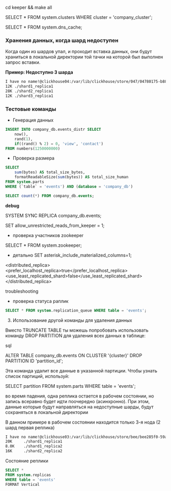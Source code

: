 cd keeper && make all

SELECT * FROM system.clusters WHERE cluster = 'company_cluster';

SELECT * FROM system.dns_cache;

### Хранения данных, когда шард недоступен
Когда один из шардов упал, и проходит вставка данных, они будут храниться в локальной директории той тачки на которой был выполнен запрос вставки.

**Пример: Недоступно 3 шарда**
```sh
I have no name!@clickhouse04:/var/lib/clickhouse/store/047/04780175-b88c-4756-82f4-b487c0165469$ du -sh ./* --summarize
12K	./shard1_replica1
28K	./shard2_replica1
12K	./shard3_replica1
```
### Тестовые команды

- Генерация данных

```sql
INSERT INTO company_db.events_distr SELECT
    now(),
    rand(1),
    if((rand() % 2) = 0, 'view', 'contact')
FROM numbers(1250000000)
```
- Проверка размера
```sql
SELECT
    sum(bytes) AS total_size_bytes,
    formatReadableSize(sum(bytes)) AS total_size_human
FROM system.parts
WHERE (`table` = 'events') AND (database = 'company_db')
```

```sql
SELECT count(*) FROM company_db.events;
```
**debug**

SYSTEM SYNC REPLICA company_db.events;

SET allow_unrestricted_reads_from_keeper = 1;

- проверка участников zookeeper

SELECT * FROM system.zookeeper;

- детально
SET asterisk_include_materialized_columns=1;

<distributed_replica>
    <prefer_localhost_replica>true</prefer_localhost_replica>
    <use_least_replicated_shard>false</use_least_replicated_shard>
</distributed_replica>


troubleshooting

- проверка статуса раплик

```sql
SELECT * FROM system.replication_queue WHERE table = 'events';
```

3. Использование другой команды для удаления данных

Вместо TRUNCATE TABLE ты можешь попробовать использовать команду DROP PARTITION для удаления всех данных в таблице:

sql

ALTER TABLE company_db.events ON CLUSTER '{cluster}' DROP PARTITION ID 'partition_id';

Эта команда удалит все данные в указанной партиции. Чтобы узнать список партиций, используй:

SELECT partition FROM system.parts WHERE table = 'events';


во время падения, одна реплика остается в рабочем состоянии, но запись всеравно будет идти поочередно (асинхронно). При этом, данные которые будут направляться на недоступные шарды, будут сохраняться в локальной директории

В данном примере в рабочем состоянии находится только 3-я нода (2 шард первая реплика)

```sh
I have no name!@clickhouse03:/var/lib/clickhouse/store/bee/bee285f0-59a4-420d-a213-0f7ed022a7a5$ du -sh ./*
20K     ./shard1_replica1
8.0K    ./shard1_replica2
16K     ./shard2_replica2
```

Состояние реплики

```sql
SELECT *
FROM system.replicas
WHERE table = 'events'
FORMAT Vertical
```
